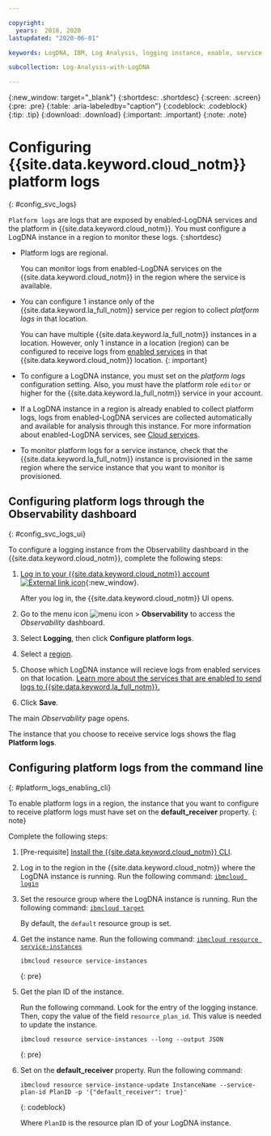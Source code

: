 ```yaml
---

copyright:
  years:  2018, 2020
lastupdated: "2020-06-01"

keywords: LogDNA, IBM, Log Analysis, logging instance, enable, service logs

subcollection: Log-Analysis-with-LogDNA

---
```


{:new_window: target="_blank"}
{:shortdesc: .shortdesc}
{:screen: .screen}
{:pre: .pre}
{:table: .aria-labeledby="caption"}
{:codeblock: .codeblock}
{:tip: .tip}
{:download: .download}
{:important: .important}
{:note: .note}

# Configuring {{site.data.keyword.cloud_notm}} platform logs
{: #config_svc_logs}

`Platform logs` are logs that are exposed by enabled-LogDNA services and the platform in {{site.data.keyword.cloud_notm}}. You must configure a LogDNA instance in a region to monitor these logs.
{:shortdesc}

* Platform logs are regional. 

    You can monitor logs from enabled-LogDNA services on the {{site.data.keyword.cloud_notm}} in the region where the service is available. 

* You can configure 1 instance only of the {{site.data.keyword.la_full_notm}} service per region to collect *platform logs* in that location. 

    You can have multiple {{site.data.keyword.la_full_notm}} instances in a location. However, only 1 instance in a location (region) can be configured to receive logs from [enabled services](/docs/Log-Analysis-with-LogDNA?topic=Log-Analysis-with-LogDNA-cloud_services) in that {{site.data.keyword.cloud_notm}} location.
    {: important}

* To configure a LogDNA instance, you must set on the *platform logs* configuration setting. Also, you must have the platform role `editor` or higher for the {{site.data.keyword.la_full_notm}} service in your account.

* If a LogDNA instance in a region is already enabled to collect platform logs, logs from enabled-LogDNA services are collected automatically and available for analysis through this instance. For more information about enabled-LogDNA services, see [Cloud services](/docs/Log-Analysis-with-LogDNA?topic=Log-Analysis-with-LogDNA-cloud_services).

* To monitor platform logs for a service instance, check that the {{site.data.keyword.la_full_notm}} instance is provisioned in the same region where the service instance that you want to monitor is provisioned.


## Configuring platform logs through the Observability dashboard
{: #config_svc_logs_ui}

To configure a logging instance from the Observability dashboard in the {{site.data.keyword.cloud_notm}}, complete the following steps:

1. [Log in to your {{site.data.keyword.cloud_notm}} account ![External link icon](../../icons/launch-glyph.svg "External link icon")](https://cloud.ibm.com/login){:new_window}.

	After you log in, the {{site.data.keyword.cloud_notm}} UI opens.

2. Go to the menu icon ![menu icon](../../icons/icon_hamburger.svg) &gt; **Observability** to access the *Observability* dashboard.

3. Select **Logging**, then click **Configure platform logs**. 

4. Select a [region](/docs/Log-Analysis-with-LogDNA?topic=Log-Analysis-with-LogDNA-regions). 

5. Choose which LogDNA instance will recieve logs from enabled services on that location. [Learn more about the services that are enabled to send logs to {{site.data.keyword.la_full_notm}}.](/docs/Log-Analysis-with-LogDNA?topic=Log-Analysis-with-LogDNA-cloud_services)

6. Click **Save**. 

The main *Observability* page opens.

The instance that you choose to receive service logs shows the flag **Platform logs**.



## Configuring platform logs from the command line
{: #platform_logs_enabling_cli}

To enable platform logs in a region, the instance that you want to configure to receive platform logs must have set on the **default_receiver** property.
{: note}

Complete the following steps:

1. [Pre-requisite] [Install the {{site.data.keyword.cloud_notm}} CLI](/docs/cli?topic=cloud-cli-getting-started).

2. Log in to the region in the {{site.data.keyword.cloud_notm}} where the LogDNA instance is running. Run the following command: [`ibmcloud login`](/docs/cli/reference/ibmcloud?topic=cloud-cli-ibmcloud_cli#ibmcloud_login)

3. Set the resource group where the LogDNA instance is running. Run the following command: [`ibmcloud target`](/docs/cli/reference/ibmcloud?topic=cloud-cli-ibmcloud_cli#ibmcloud_target)

    By default, the `default` resource group is set.

4. Get the instance name. Run the following command: [`ibmcloud resource service-instances`](/docs/cli/reference/ibmcloud?topic=cloud-cli-ibmcloud_commands_resource#ibmcloud_resource_service_instances)

    ```
    ibmcloud resource service-instances
    ```
    {: pre}

5. Get the plan ID of the instance. 

    Run the following command. Look for the entry of the logging instance. Then, copy the value of the field `resource_plan_id`. This value is needed to update the instance.

    ```
    ibmcloud resource service-instances --long --output JSON
    ```
    {: pre}

5. Set on the **default_receiver** property. Run the following command:

    ```
    ibmcloud resource service-instance-update InstanceName --service-plan-id PlanID -p '{"default_receiver": true}'
    ```
    {: codeblock}

    Where `PlanID` is the resource plan ID of your LogDNA instance.
    


